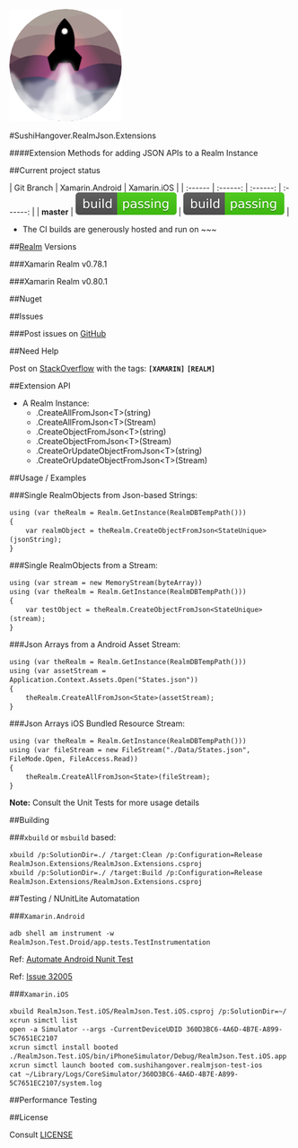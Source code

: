 ![RealmJson.Extensions](media/SushiHangover.RealmJson.png)

#SushiHangover.RealmJson.Extensions

####Extension Methods for adding JSON APIs to a Realm Instance 

##Current project status

| Git Branch | Xamarin.Android | Xamarin.iOS |
| :------ | :------: | :------: | :------: |
| **master** | ![](media/passing.svg) | ![](media/passing.svg) |

* The CI builds are generously hosted and run on ~~~

##[Realm](https://realm.io/docs/xamarin/latest/) Versions

###Xamarin Realm v0.78.1 

###Xamarin Realm v0.80.1

##Nuget

##Issues

###Post issues on [GitHub](https://github.com/sushihangover/Realm.Json.Extensions/issues)

##Need Help

Post on [StackOverflow](http://stackoverflow.com/questions/tagged/xamarin+realm) with the tags: **`[XAMARIN]`** **`[REALM]`**


##Extension API

* A Realm Instance:
	* .CreateAllFromJson\<T\>(string)
	* .CreateAllFromJson\<T\>(Stream)
	* .CreateObjectFromJson\<T\>(string)
	* .CreateObjectFromJson\<T\>(Stream)
	* .CreateOrUpdateObjectFromJson\<T\>(string)
 	* .CreateOrUpdateObjectFromJson\<T\>(Stream)

##Usage / Examples
	
###Single RealmObjects from Json-based Strings:
	
	using (var theRealm = Realm.GetInstance(RealmDBTempPath()))
	{
		var realmObject = theRealm.CreateObjectFromJson<StateUnique>(jsonString);
	}

###Single RealmObjects from a Stream:

	using (var stream = new MemoryStream(byteArray))
	using (var theRealm = Realm.GetInstance(RealmDBTempPath()))
	{
		var testObject = theRealm.CreateObjectFromJson<StateUnique>(stream);
	}


###Json Arrays from a Android Asset Stream:

	using (var theRealm = Realm.GetInstance(RealmDBTempPath()))
	using (var assetStream = Application.Context.Assets.Open("States.json"))
	{
		theRealm.CreateAllFromJson<State>(assetStream);
	}

###Json Arrays iOS Bundled Resource Stream:

	using (var theRealm = Realm.GetInstance(RealmDBTempPath()))
	using (var fileStream = new FileStream("./Data/States.json", FileMode.Open, FileAccess.Read))
	{
		theRealm.CreateAllFromJson<State>(fileStream);
	}

**Note:** Consult the Unit Tests for more usage details

##Building

###`xbuild` or `msbuild` based:

	xbuild /p:SolutionDir=./ /target:Clean /p:Configuration=Release   RealmJson.Extensions/RealmJson.Extensions.csproj
	xbuild /p:SolutionDir=./ /target:Build /p:Configuration=Release RealmJson.Extensions/RealmJson.Extensions.csproj


##Testing / NUnitLite Automatation

###`Xamarin.Android`

	adb shell am instrument -w RealmJson.Test.Droid/app.tests.TestInstrumentation


Ref: [Automate Android Nunit Test](https://developer.xamarin.com/guides/android/troubleshooting/questions/automate-android-nunit-test/)

Ref: [Issue 32005](https://bugzilla.xamarin.com/show_bug.cgi?id=32005)


###`Xamarin.iOS`
	
	xbuild RealmJson.Test.iOS/RealmJson.Test.iOS.csproj /p:SolutionDir=~/
	xcrun simctl list
	open -a Simulator --args -CurrentDeviceUDID 360D3BC6-4A6D-4B7E-A899-5C7651EC2107
	xcrun simctl install booted  ./RealmJson.Test.iOS/bin/iPhoneSimulator/Debug/RealmJson.Test.iOS.app
	xcrun simctl launch booted com.sushihangover.realmjson-test-ios
	cat ~/Library/Logs/CoreSimulator/360D3BC6-4A6D-4B7E-A899-5C7651EC2107/system.log

##Performance Testing

##License

Consult [LICENSE](https://github.com/sushihangover/Realm.Json.Extensions/blob/master/LICENSE)
